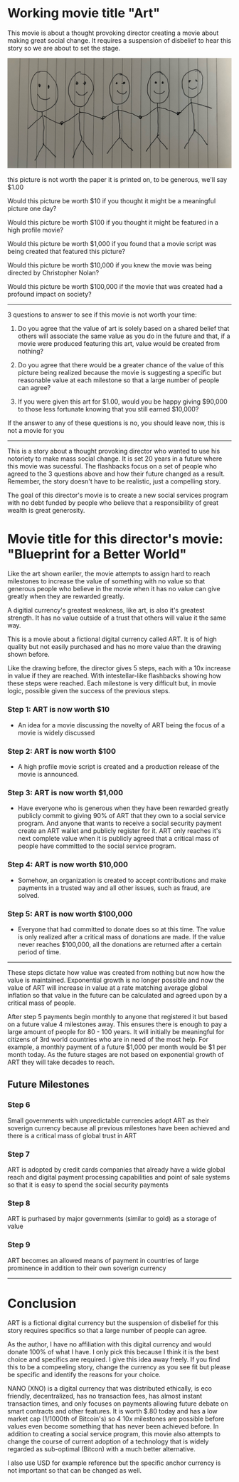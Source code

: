 # Working movie title "Art"

This movie is about a thought provoking director creating a movie about making great social change. It requires a suspension of disbelief to hear this story so we are about to set the stage.

![image](./art.jpeg)

this picture is not worth the paper it is printed on, to be generous, we'll say \$1.00

Would this picture be worth \$10 if you thought it might be a meaningful picture one day?

Would this picture be worth \$100 if you thought it might be featured in a high profile movie?

Would this picture be worth \$1,000 if you found that a movie script was being created that featured this picture?

Would this picture be worth \$10,000 if you knew the movie was being directed by Christopher Nolan?

Would this picture be worth \$100,000 if the movie that was created had a profound impact on society?

---

3 questions to answer to see if this movie is not worth your time:

1. Do you agree that the value of art is solely based on a shared belief that others will associate the same value as you do in the future and that, if a movie were produced featuring this art, value would be created from nothing?

2. Do you agree that there would be a greater chance of the value of this picture being realized because the movie is suggesting a specific but reasonable value at each milestone so that a large number of people can agree?

3. If you were given this art for \$1.00, would you be happy giving \$90,000 to those less fortunate knowing that you still earned \$10,000?

If the answer to any of these questions is no, you should leave now, this is not a movie for you

---

This is a story about a thought provoking director who wanted to use his notoriety to make mass social change. It is set 20 years in a future where this movie was sucessful. The flashbacks focus on a set of people who agreed to the 3 questions above and how their future changed as a result. Remember, the story doesn't have to be realistic, just a compelling story.

The goal of this director's movie is to create a new social services program with no debt funded by people who believe that a responsibility of great wealth is great generosity.

# Movie title for this director's movie: "Blueprint for a Better World"

Like the art shown eariler, the movie attempts to assign hard to reach milestones to increase the value of something with no value so that generous people who believe in the movie when it has no value can give greatly when they are rewarded greatly.

A digitial currency's greatest weakness, like art, is also it's greatest strength. It has no value outside of a trust that others will value it the same way.

This is a movie about a fictional digital currency called ART. It is of high quality but not easily purchased and has no more value than the drawing shown before.

Like the drawing before, the director gives 5 steps, each with a 10x increase in value if they are reached. With intestellar-like flashbacks showing how these steps were reached. Each milestone is very difficult but, in movie logic, possible given the success of the previous steps.

### Step 1: ART is now worth $10

- An idea for a movie discussing the novelty of ART being the focus of a movie is widely discussed

### Step 2: ART is now worth $100

- A high profile movie script is created and a production release of the movie is announced.

### Step 3: ART is now worth $1,000

- Have everyone who is generous when they have been rewarded greatly publicly commit to giving 90% of ART that they own to a social service program. And anyone that wants to receive a social security payment create an ART wallet and publicly register for it. ART only reaches it's next complete value when it is publicly agreed that a critical mass of people have committed to the social service program.

### Step 4: ART is now worth $10,000

- Somehow, an organization is created to accept contributions and make payments in a trusted way and all other issues, such as fraud, are solved.

### Step 5: ART is now worth $100,000

- Everyone that had committed to donate does so at this time. The value is only realized after a critical mass of donations are made. If the value never reaches $100,000, all the donations are returned after a certain period of time.

---

These steps dictate how value was created from nothing but now how the value is maintained. Exponential growth is no longer possible and now the value of ART will increase in value at a rate matching average global inflation so that value in the future can be calculated and agreed upon by a critical mass of people.

After step 5 payments begin monthly to anyone that registered it but based on a future value 4 milestones away. This ensures there is enough to pay a large amount of people for 80 - 100 years. It will initially be meaningful for citizens of 3rd world countries who are in need of the most help. For example, a monthly payment of a future $1,000 per month would be $1 per month today. As the future stages are not based on exponential growth of ART they will take decades to reach.

## Future Milestones

### Step 6

Small governments with unpredictable currencies adopt ART as their soverign currency because all previous milestones have been achieved and there is a critical mass of global trust in ART

### Step 7

ART is adopted by credit cards companies that already have a wide global reach and digital payment processing capabilities and point of sale systems so that it is easy to spend the social security payments

### Step 8

ART is purhased by major governments (similar to gold) as a storage of value

### Step 9

ART becomes an allowed means of payment in countries of large prominence in addition to their own soverign currency

---

# Conclusion

ART is a fictional digital currency but the suspension of disbelief for this story requires specifics so that a large number of people can agree.

As the author, I have no affiliation with this digital currency and would donate 100% of what I have. I only pick this because I think it is the best choice and specifics are required. I give this idea away freely. If you find this to be a compeeling story, change the currency as you see fit but please be specific and identify the reasons for your choice.

NANO (XNO) is a digital currency that was distributed ethically, is eco friendly, decentralized, has no transaction fees, has almost instant transaction times, and only focuses on payments allowing future debate on smart contracts and other features. It is worth $.80 today and has a low market cap (1/1000th of Bitcoin's) so 4 10x milestones are possible before values even become something that has never been achieved before. In addition to creating a social service program, this movie also attempts to change the course of current adoption of a technology that is widely regarded as sub-optimal (Bitcon) with a much better alternative.

I also use USD for example reference but the specific anchor currency is not important so that can be changed as well.

